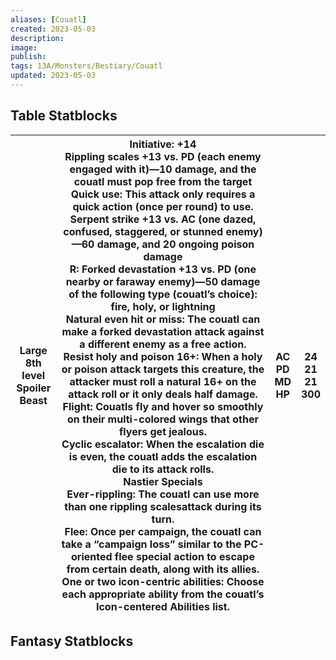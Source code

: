 ```yaml
---
aliases: [Couatl]
created: 2023-05-03
description: 
image: 
publish: 
tags: 13A/Monsters/Bestiary/Couatl
updated: 2023-05-03
---
```


## Table Statblocks

| Large<br>8th level<br>Spoiler<br>Beast 	| Initiative: +14<br>Rippling scales +13 vs. PD (each enemy engaged with it)—10 damage, and the couatl must pop free from the target<br>Quick use: This attack only requires a quick action (once per round) to use.<br>Serpent strike +13 vs. AC (one dazed, confused, staggered, or stunned enemy)—60 damage, and 20 ongoing poison damage<br>R: Forked devastation +13 vs. PD (one nearby or faraway enemy)—50 damage of the following type (couatl’s choice): fire, holy, or lightning<br>Natural even hit or miss: The couatl can make a forked devastation attack against a different enemy as a free action.<br>Resist holy and poison 16+: When a holy or poison attack targets this creature, the attacker must roll a natural 16+ on the attack roll or it only deals half damage.<br>Flight: Couatls fly and hover so smoothly on their multi-colored wings that other flyers get jealous.<br>Cyclic escalator: When the escalation die is even, the couatl adds the escalation die to its attack rolls.<br>Nastier Specials<br>Ever-rippling: The couatl can use more than one rippling scalesattack during its turn.<br>Flee: Once per campaign, the couatl can take a “campaign loss” similar to the PC-oriented flee special action to escape from certain death, along with its allies.<br>One or two icon-centric abilities: Choose each appropriate ability from the couatl’s Icon-centered Abilities list. 	| AC<br>PD<br>MD<br>HP 	| 24<br>21<br>21<br>300 	|
|---	|---	|---	|---	|

## Fantasy Statblocks